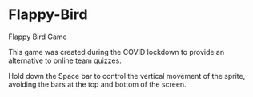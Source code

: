 # Flappy-Bird
Flappy Bird Game

This game was created during the COVID lockdown to provide an alternative to online team quizzes.

Hold down the Space bar to control the vertical movement of the sprite, avoiding the bars at the top and bottom of the screen.
